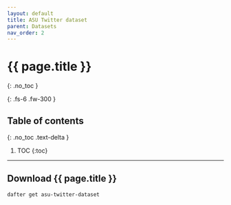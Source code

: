 ```yaml
---
layout: default
title: ASU Twitter dataset
parent: Datasets
nav_order: 2
---
```


# {{ page.title }}
{: .no_toc }

{: .fs-6 .fw-300 }

## Table of contents
{: .no_toc .text-delta }

1. TOC
{:toc}

---

## Download {{ page.title }}

```
dafter get asu-twitter-dataset
```
